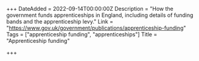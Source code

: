+++
DateAdded = 2022-09-14T00:00:00Z
Description = "How the government funds apprenticeships in England, including details of funding bands and the apprenticeship levy."
Link = "https://www.gov.uk/government/publications/apprenticeship-funding"
Tags = ["apprenticeship funding", "apprenticeships"]
Title = "Apprenticeship funding"

+++

